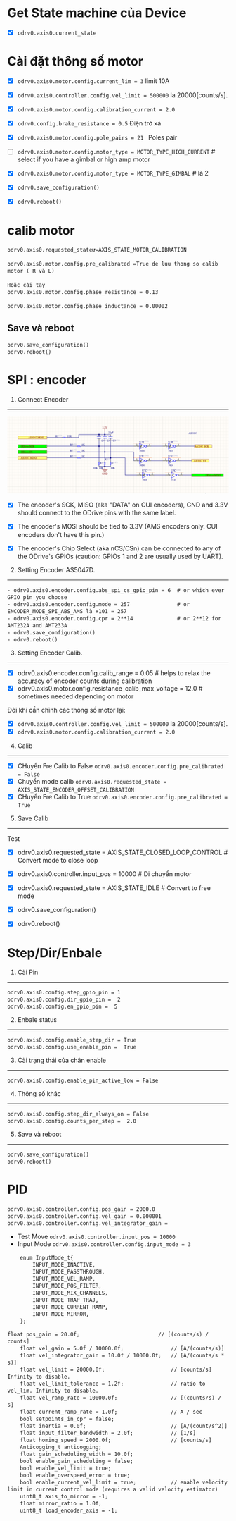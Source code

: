 # Get State machine của Device

- [x] ``` odrv0.axis0.current_state ```

# Cài đặt thông số motor

- [x] ```odrv0.axis0.motor.config.current_lim = 3``` limit 10A
- [x] ```odrv0.axis0.controller.config.vel_limit = 500000``` la 20000[counts/s].
- [x] ```odrv0.axis0.motor.config.calibration_current = 2.0```
- [x] ```odrv0.config.brake_resistance = 0.5``` Điện trở xả 
- [x] ```odrv0.axis0.motor.config.pole_pairs = 21 ``` Poles pair
- [ ] ```odrv0.axis0.motor.config.motor_type = MOTOR_TYPE_HIGH_CURRENT```   # select if you have a gimbal or high amp motor
- [x] ```odrv0.axis0.motor.config.motor_type = MOTOR_TYPE_GIMBAL```         # là 2
- [x] ```odrv0.save_configuration() ```
- [x] ```odrv0.reboot()```


# calib motor 

```
odrv0.axis0.requested_stateư=AXIS_STATE_MOTOR_CALIBRATION 

odrv0.axis0.motor.config.pre_calibrated =True de luu thong so calib motor ( R và L)

Hoặc cài tay
odrv0.axis0.motor.config.phase_resistance = 0.13

odrv0.axis0.motor.config.phase_inductance = 0.00002

```
Save và reboot 
------------
```
odrv0.save_configuration()
odrv0.reboot()
```

# SPI : encoder

1. Connect Encoder
-----------

![Connect by 7414](odrive.png)


- [x] The encoder's SCK, MISO (aka "DATA" on CUI encoders), GND and 3.3V should connect to the ODrive pins with the same label.
- [x] The encoder's MOSI should be tied to 3.3V (AMS encoders only. CUI encoders don't have this pin.)
- [x] The encoder's Chip Select (aka nCS/CSn) can be connected to any of the ODrive's GPIOs (caution: GPIOs 1 and 2 are usually used by UART).


2. Setting Encoder AS5047D.
---------

```
- odrv0.axis0.encoder.config.abs_spi_cs_gpio_pin = 6  # or which ever GPIO pin you choose
- odrv0.axis0.encoder.config.mode = 257               # or ENCODER_MODE_SPI_ABS_AMS là x101 = 257
- odrv0.axis0.encoder.config.cpr = 2**14              # or 2**12 for AMT232A and AMT233A
- odrv0.save_configuration()
- odrv0.reboot()
```

3. Setting Encoder Calib.
-----------

 - [x] odrv0.axis0.encoder.config.calib_range = 0.05                   # helps to relax the accuracy of encoder counts during calibration
 - [x] odrv0.axis0.motor.config.resistance_calib_max_voltage = 12.0    # sometimes needed depending on motor
 
 Đôi khi cần chỉnh các thông số motor lại:
 
 - [x] ```odrv0.axis0.controller.config.vel_limit = 500000``` la 20000[counts/s].
 - [x] ```odrv0.axis0.motor.config.calibration_current = 2.0```

4. Calib
-----------------

- [x] CHuyển Fre Calib to False ```odrv0.axis0.encoder.config.pre_calibrated = False```
- [x] Chuyển mode calib         ```odrv0.axis0.requested_state = AXIS_STATE_ENCODER_OFFSET_CALIBRATION```
- [x] CHuyển Fre Calib to True  ```odrv0.axis0.encoder.config.pre_calibrated = True ```

5. Save Calib
--------------

Test

- [x] odrv0.axis0.requested_state = AXIS_STATE_CLOSED_LOOP_CONTROL    # Convert mode to close loop
- [x] odrv0.axis0.controller.input_pos = 10000	 		# Di chuyển motor
- [x] odrv0.axis0.requested_state = AXIS_STATE_IDLE			# Convert to free mode
- [x] odrv0.save_configuration()
- [x] odrv0.reboot()


# Step/Dir/Enbale

1. Cài Pin
----------

```
odrv0.axis0.config.step_gpio_pin = 1
odrv0.axis0.config.dir_gpio_pin =  2
odrv0.axis0.config.en_gpio_pin =  5
```
2. Enbale status 
------------

```
odrv0.axis0.config.enable_step_dir = True
odrv0.axis0.config.use_enable_pin =  True
```
3. Cài trạng thái của chân enable
-----------

```
odrv0.axis0.config.enable_pin_active_low = False
```
4. Thông số khác
-----------

```
odrv0.axis0.config.step_dir_always_on = False
odrv0.axis0.config.counts_per_step =  2.0
```
5. Save và reboot
-----------------
```
odrv0.save_configuration()
odrv0.reboot()
```
# PID


```
odrv0.axis0.controller.config.pos_gain = 2000.0 
odrv0.axis0.controller.config.vel_gain = 0.000001
odrv0.axis0.controller.config.vel_integrator_gain = 
```
- Test Move ```odrv0.axis0.controller.input_pos = 10000```
- Input Mode ```odrv0.axis0.controller.config.input_mode = 3```
```
    enum InputMode_t{
        INPUT_MODE_INACTIVE,
        INPUT_MODE_PASSTHROUGH,
        INPUT_MODE_VEL_RAMP,
        INPUT_MODE_POS_FILTER,
        INPUT_MODE_MIX_CHANNELS,
        INPUT_MODE_TRAP_TRAJ,
        INPUT_MODE_CURRENT_RAMP,
        INPUT_MODE_MIRROR,
    };
```
	float pos_gain = 20.0f;                         // [(counts/s) / counts]
        float vel_gain = 5.0f / 10000.0f;               // [A/(counts/s)]
        float vel_integrator_gain = 10.0f / 10000.0f;   // [A/(counts/s * s)]
        float vel_limit = 20000.0f;                     // [counts/s] Infinity to disable.
        float vel_limit_tolerance = 1.2f;               // ratio to vel_lim. Infinity to disable.
        float vel_ramp_rate = 10000.0f;                 // [(counts/s) / s]
        float current_ramp_rate = 1.0f;                 // A / sec
        bool setpoints_in_cpr = false;
        float inertia = 0.0f;                           // [A/(count/s^2)]
        float input_filter_bandwidth = 2.0f;            // [1/s]
        float homing_speed = 2000.0f;                   // [counts/s]
        Anticogging_t anticogging;
        float gain_scheduling_width = 10.0f;
        bool enable_gain_scheduling = false;
        bool enable_vel_limit = true;
        bool enable_overspeed_error = true;
        bool enable_current_vel_limit = true;           // enable velocity limit in current control mode (requires a valid velocity estimator)
        uint8_t axis_to_mirror = -1;
        float mirror_ratio = 1.0f;
        uint8_t load_encoder_axis = -1;     
